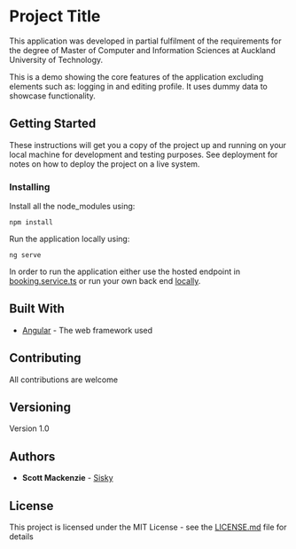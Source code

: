 # Project Title

This application was developed in partial fulfilment of the requirements for the degree of Master of Computer and Information Sciences at Auckland University of Technology.

This is a demo showing the core features of the application excluding elements such as: logging in and editing profile. It uses dummy data to showcase functionality.

## Getting Started

These instructions will get you a copy of the project up and running on your local machine for development and testing purposes. See deployment for notes on how to deploy the project on a live system.

### Installing

Install all the node_modules using:

```
npm install
```

Run the application locally using:

```
ng serve
```

In order to run the application either use the hosted endpoint in [booking.service.ts](https://github.com/Sisky/Magik/blob/master/src/app/services/booking.service.ts) or run your own back end
[locally](https://github.com/Sisky/Magik-API).


## Built With

* [Angular](https://angular.io/) - The web framework used


## Contributing

All contributions are welcome

## Versioning

Version 1.0

## Authors

* **Scott Mackenzie** - [Sisky](https://github.com/Sisky)


## License

This project is licensed under the MIT License - see the [LICENSE.md](LICENSE.md) file for details

